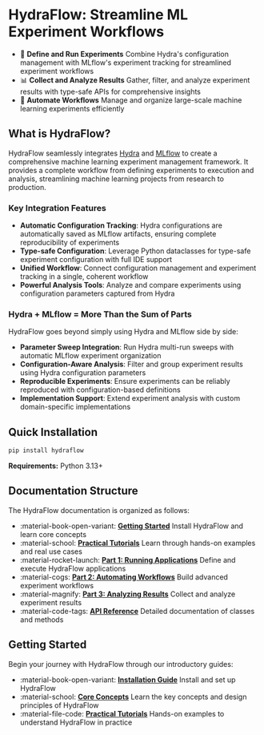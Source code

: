 # HydraFlow: Streamline ML Experiment Workflows

<div class="grid cards" markdown>

- 🚀 **Define and Run Experiments**
  Combine Hydra's configuration management with MLflow's experiment
  tracking for streamlined experiment workflows
- 📊 **Collect and Analyze Results**
  Gather, filter, and analyze experiment results with type-safe APIs
  for comprehensive insights
- 🔄 **Automate Workflows**
  Manage and organize large-scale machine learning experiments
  efficiently

</div>

## What is HydraFlow?

HydraFlow seamlessly integrates [Hydra](https://hydra.cc/) and
[MLflow](https://mlflow.org/) to create a comprehensive machine learning
experiment management framework. It provides a complete workflow from defining
experiments to execution and analysis, streamlining machine learning projects
from research to production.

### Key Integration Features

- **Automatic Configuration Tracking**: Hydra configurations are automatically
  saved as MLflow artifacts, ensuring complete reproducibility of experiments
- **Type-safe Configuration**: Leverage Python dataclasses for type-safe
  experiment configuration with full IDE support
- **Unified Workflow**: Connect configuration management and experiment tracking
  in a single, coherent workflow
- **Powerful Analysis Tools**: Analyze and compare experiments using
  configuration parameters captured from Hydra

### Hydra + MLflow = More Than the Sum of Parts

HydraFlow goes beyond simply using Hydra and MLflow side by side:

- **Parameter Sweep Integration**: Run Hydra multi-run sweeps with automatic
  MLflow experiment organization
- **Configuration-Aware Analysis**: Filter and group experiment results using
  Hydra configuration parameters
- **Reproducible Experiments**: Ensure experiments can be reliably reproduced
  with configuration-based definitions
- **Implementation Support**: Extend experiment analysis with custom
  domain-specific implementations

## Quick Installation

```bash
pip install hydraflow
```

**Requirements:** Python 3.13+

## Documentation Structure

The HydraFlow documentation is organized as follows:

<div class="grid cards" markdown>

- :material-book-open-variant: [**Getting Started**](getting-started/index.md)
  Install HydraFlow and learn core concepts
- :material-school: [**Practical Tutorials**](practical-tutorials/index.md)
  Learn through hands-on examples and real use cases
- :material-rocket-launch: [**Part 1: Running Applications**](part1-applications/index.md)
  Define and execute HydraFlow applications
- :material-cogs: [**Part 2: Automating Workflows**](part2-advanced/index.md)
  Build advanced experiment workflows
- :material-magnify: [**Part 3: Analyzing Results**](part3-analysis/index.md)
  Collect and analyze experiment results
- :material-code-tags: [**API Reference**](api/hydraflow/README.md)
  Detailed documentation of classes and methods

</div>

## Getting Started

Begin your journey with HydraFlow through our introductory guides:

<div class="grid cards" markdown>

- :material-book-open-variant: [**Installation Guide**](getting-started/installation.md)
  Install and set up HydraFlow
- :material-school: [**Core Concepts**](getting-started/concepts.md)
  Learn the key concepts and design principles of HydraFlow
- :material-file-code: [**Practical Tutorials**](practical-tutorials/index.md)
  Hands-on examples to understand HydraFlow in practice

</div>